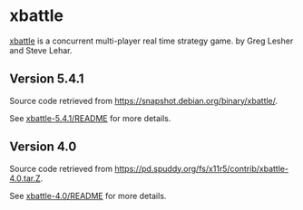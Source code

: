 # xbattle
[xbattle](https://web.archive.org/web/20130210132435/https://en.wikipedia.org/wiki/Xbattle)
is a concurrent multi-player real time strategy game. by Greg Lesher and Steve
Lehar.


## Version 5.4.1
Source code retrieved from https://snapshot.debian.org/binary/xbattle/.

See [xbattle-5.4.1/README](xbattle-5.4.1/README) for more details.


## Version 4.0
Source code retrieved from https://pd.spuddy.org/fs/x11r5/contrib/xbattle-4.0.tar.Z.

See [xbattle-4.0/README](xbattle-4.0/README) for more details.
